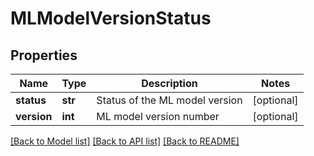 # MLModelVersionStatus

## Properties
Name | Type | Description | Notes
------------ | ------------- | ------------- | -------------
**status** | **str** | Status of the ML model version | [optional] 
**version** | **int** | ML model version number | [optional] 

[[Back to Model list]](../README.md#documentation-for-models) [[Back to API list]](../README.md#documentation-for-api-endpoints) [[Back to README]](../README.md)

